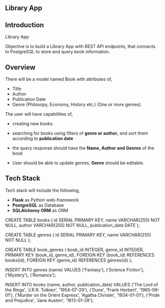 Library App
-----

## Introduction

Library App

Objective is to build a Library App with REST API endpoints, that connects to PostgreSQL to store and query book information.

## Overview

There will be a model named Book with attributes of,
- Title
- Author
- Publication Date
- Genre (Philosopy, Economy, History etc.) (One or more genres)

The user will have capabilities of,

* creating new books
* searching for books using filters of **genre or author**, and sort them according to **publication date**
* the query response should have the **Name, Author and Genres** of the book

* User should be able to update genres, **Genre** should be editable.

## Tech Stack

Tech stack will include the following,
 * **Flask** as Python web-framework
 * **PostgreSQL** as Database
 * **SQLAlchemy ORM** as ORM


CREATE TABLE books (
    id SERIAL PRIMARY KEY,
    name VARCHAR(255) NOT NULL,
    author VARCHAR(255) NOT NULL,
    publication_date DATE
);

CREATE TABLE genres (
    id SERIAL PRIMARY KEY,
    name VARCHAR(255) NOT NULL
);

CREATE TABLE book_genres (
    book_id INTEGER,
    genre_id INTEGER,
    PRIMARY KEY (book_id, genre_id),
    FOREIGN KEY (book_id) REFERENCES books(id),
    FOREIGN KEY (genre_id) REFERENCES genres(id)
);

INSERT INTO genres (name) VALUES
           ('Fantasy'),
           ('Science Fiction'),
           ('Mystery'),
           ('Romance');

INSERT INTO books (name, author, publication_date) VALUES
           ('The Lord of the Rings', 'J.R.R. Tolkien', '1954-07-29'),
           ('Dune', 'Frank Herbert', '1965-06-01'),
           ('Murder on the Orient Express', 'Agatha Christie', '1934-01-01'),
           ('Pride and Prejudice', 'Jane Austen', '1813-01-28');